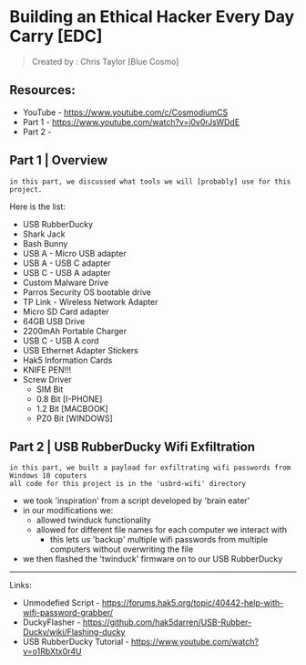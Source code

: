 # Building an Ethical Hacker Every Day Carry [EDC]
> Created by : Chris Taylor [Blue Cosmo]

## Resources:
- YouTube - https://www.youtube.com/c/CosmodiumCS
- Part 1 - https://www.youtube.com/watch?v=j0v0rJsWDdE 
- Part 2 - 

## Part 1 | Overview
```
in this part, we discussed what tools we will [probably] use for this project.
```
Here is the list:
- USB RubberDucky
- Shark Jack
- Bash Bunny
- USB A - Micro USB adapter
- USB A - USB C adapter
- USB C - USB A adapter
- Custom Malware Drive
- Parros Security OS bootable drive
- TP Link - Wireless Network Adapter
- Micro SD Card adapter
- 64GB USB Drive
- 2200mAh Portable Charger
- USB C - USB A cord
- USB Ethernet Adapter Stickers
- Hak5 Information Cards
- KNIFE PEN!!!
- Screw Driver 
  - SIM Bit
  - 0.8 Bit [I-PHONE]
  - 1.2 Bit [MACBOOK]
  - PZ0 Bit [WINDOWS]

## Part 2 | USB RubberDucky Wifi Exfiltration
```
in this part, we built a payload for exfiltrating wifi passwords from Windows 10 coputers
all code for this project is in the 'usbrd-wifi' directory
```
- we took 'inspiration' from a script developed by 'brain eater'
- in our modifications we:
  - allowed twinduck functionality
  - allowed for different file names for each computer we interact with
    - this lets us 'backup' multiple wifi passwords from multiple computers without overwriting the file
- we then flashed the 'twinduck' firmware on to our USB RubberDucky
---
Links:
- Unmodefied Script - https://forums.hak5.org/topic/40442-help-with-wifi-password-grabber/
- DuckyFlasher - https://github.com/hak5darren/USB-Rubber-Ducky/wiki/Flashing-ducky 
- USB RubberDucky Tutorial - https://www.youtube.com/watch?v=o1RbXtx0r4U 
